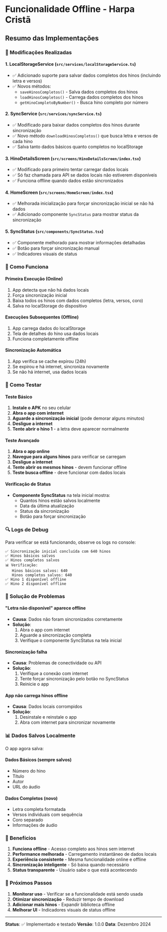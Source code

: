 # Funcionalidade Offline - Harpa Cristã

## Resumo das Implementações

### 🔧 Modificações Realizadas

#### 1. **LocalStorageService** (`src/services/localStorageService.ts`)
- ✅ Adicionado suporte para salvar dados completos dos hinos (incluindo letra e versos)
- ✅ Novos métodos:
  - `saveHinosCompletos()` - Salva dados completos dos hinos
  - `loadHinosCompletos()` - Carrega dados completos dos hinos
  - `getHinoCompletoByNumber()` - Busca hino completo por número

#### 2. **SyncService** (`src/services/syncService.ts`)
- ✅ Modificado para baixar dados completos dos hinos durante sincronização
- ✅ Novo método `downloadHinosCompletos()` que busca letra e versos de cada hino
- ✅ Salva tanto dados básicos quanto completos no localStorage

#### 3. **HinoDetailsScreen** (`src/screens/HinoDetailsScreen/index.tsx`)
- ✅ Modificado para primeiro tentar carregar dados locais
- ✅ Só faz chamada para API se dados locais não estiverem disponíveis
- ✅ Funciona offline quando dados estão sincronizados

#### 4. **HomeScreen** (`src/screens/HomeScreen/index.tsx`)
- ✅ Melhorada inicialização para forçar sincronização inicial se não há dados
- ✅ Adicionado componente `SyncStatus` para mostrar status da sincronização

#### 5. **SyncStatus** (`src/components/SyncStatus.tsx`)
- ✅ Componente melhorado para mostrar informações detalhadas
- ✅ Botão para forçar sincronização manual
- ✅ Indicadores visuais de status

### 📱 Como Funciona

#### **Primeira Execução (Online)**
1. App detecta que não há dados locais
2. Força sincronização inicial
3. Baixa todos os hinos com dados completos (letra, versos, coro)
4. Salva no localStorage do dispositivo

#### **Execuções Subsequentes (Offline)**
1. App carrega dados do localStorage
2. Tela de detalhes do hino usa dados locais
3. Funciona completamente offline

#### **Sincronização Automática**
1. App verifica se cache expirou (24h)
2. Se expirou e há internet, sincroniza novamente
3. Se não há internet, usa dados locais

### 🧪 Como Testar

#### **Teste Básico**
1. **Instale o APK** no seu celular
2. **Abra o app com internet**
3. **Aguarde a sincronização inicial** (pode demorar alguns minutos)
4. **Desligue a internet**
5. **Tente abrir o hino 1** - a letra deve aparecer normalmente

#### **Teste Avançado**
1. **Abra o app online**
2. **Navegue para alguns hinos** para verificar se carregam
3. **Desligue a internet**
4. **Tente abrir os mesmos hinos** - devem funcionar offline
5. **Teste busca offline** - deve funcionar com dados locais

#### **Verificação de Status**
- **Componente SyncStatus** na tela inicial mostra:
  - Quantos hinos estão salvos localmente
  - Data da última atualização
  - Status da sincronização
  - Botão para forçar sincronização

### 🔍 Logs de Debug

Para verificar se está funcionando, observe os logs no console:

```
✅ Sincronização inicial concluída com 640 hinos
✅ Hinos básicos salvos
✅ Hinos completos salvos
📊 Verificação:
   Hinos básicos salvos: 640
   Hinos completos salvos: 640
✅ Hino 1 disponível offline
✅ Hino 2 disponível offline
```

### 🐛 Solução de Problemas

#### **"Letra não disponível" aparece offline**
- **Causa**: Dados não foram sincronizados corretamente
- **Solução**: 
  1. Abra o app com internet
  2. Aguarde a sincronização completa
  3. Verifique o componente SyncStatus na tela inicial

#### **Sincronização falha**
- **Causa**: Problemas de conectividade ou API
- **Solução**:
  1. Verifique a conexão com internet
  2. Tente forçar sincronização pelo botão no SyncStatus
  3. Reinicie o app

#### **App não carrega hinos offline**
- **Causa**: Dados locais corrompidos
- **Solução**:
  1. Desinstale e reinstale o app
  2. Abra com internet para sincronizar novamente

### 📊 Dados Salvos Localmente

O app agora salva:

#### **Dados Básicos** (sempre salvos)
- Número do hino
- Título
- Autor
- URL do áudio

#### **Dados Completos** (novo)
- Letra completa formatada
- Versos individuais com sequência
- Coro separado
- Informações de áudio

### 🎯 Benefícios

1. **Funciona offline** - Acesso completo aos hinos sem internet
2. **Performance melhorada** - Carregamento instantâneo de dados locais
3. **Experiência consistente** - Mesma funcionalidade online e offline
4. **Sincronização inteligente** - Só baixa quando necessário
5. **Status transparente** - Usuário sabe o que está acontecendo

### 🔄 Próximos Passos

1. **Monitorar uso** - Verificar se a funcionalidade está sendo usada
2. **Otimizar sincronização** - Reduzir tempo de download
3. **Adicionar mais hinos** - Expandir biblioteca offline
4. **Melhorar UI** - Indicadores visuais de status offline

---

**Status**: ✅ Implementado e testado
**Versão**: 1.0.0
**Data**: Dezembro 2024 